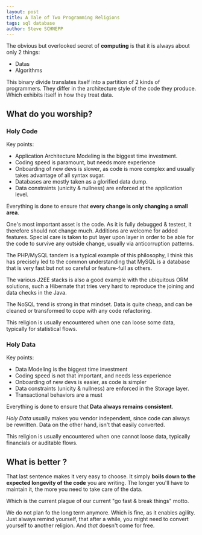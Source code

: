 ```yaml
---
layout: post
title: A Tale of Two Programming Religions
tags: sql database
author: Steve SCHNEPP
---
```


The obvious but overlooked secret of **computing** is that it
is always about only 2 things:

* Datas
* Algorithms

This binary divide translates itself into a partition of 2 kinds of
programmers. They differ in the architecture style of the code they produce.
Which exhibits itself in how they treat data.

## What do you worship?

### Holy Code

Key points:

* Application Architecture Modeling is the biggest time investment.
* Coding speed is paramount, but needs more experience
* Onboarding of new devs is slower, as code is more complex and usually takes advantage of all syntax sugar.
* Databases are mostly taken as a glorified data dump.
* Data constraints (unicity &amp; nullness) are enforced at the application
level.

Everything is done to ensure that **every change is only changing a small area**.

One's most important asset is the code. As it is fully debugged & testest, it
therefore should not change much. Additions are welcome for added features.
Special care is taken to put layer upon layer in order to be able for the code
to survive any outside change, usually via anticorruption patterns.

The PHP/MySQL tandem is a typical example of this philosophy, I think this
has precisely led to the common understanding that MySQL is a database that is
very fast but not so careful or feature-full as others.

The various J2EE stacks is also a good example with the ubiquitous ORM
solutions, such a Hibernate that tries very hard to reproduce the joining and
data checks in the Java.

The NoSQL trend is strong in that mindset. Data is quite cheap, and can
be cleaned or transformed to cope with any code refactoring.

This religion is usually encountered when one can loose some data, typically
for statistical flows.

### Holy Data

Key points:

* Data Modeling is the biggest time investment
* Coding speed is not that important, and needs less experience
* Onboarding of new devs is easier, as code is simpler
* Data constraints (unicity & nullness) are enforced in the Storage layer.
* Transactional behaviors are a must

Everything is done to ensure that **Data always remains consistent**.

*Holy Data* usually makes you vendor independent, since code can always be
rewritten. Data on the other hand, isn't that easily converted.

This religion is usually encountered when one cannot loose data, typically
financials or auditable flows.

## What is better ?

That last sentence makes it very easy to choose. It simply **boils down to
the expected longevity of the code** you are writing. The longer you'll have 
to maintain it, the more you need to take care of the data. 

Which is the current plague of our current "go fast & break things" motto.

We do not plan fo the long term anymore. Which is fine, as it enables agility.
Just always remind yourself, that after a while, you might need to convert
yourself to another religion. And *that* doesn't come for free.
